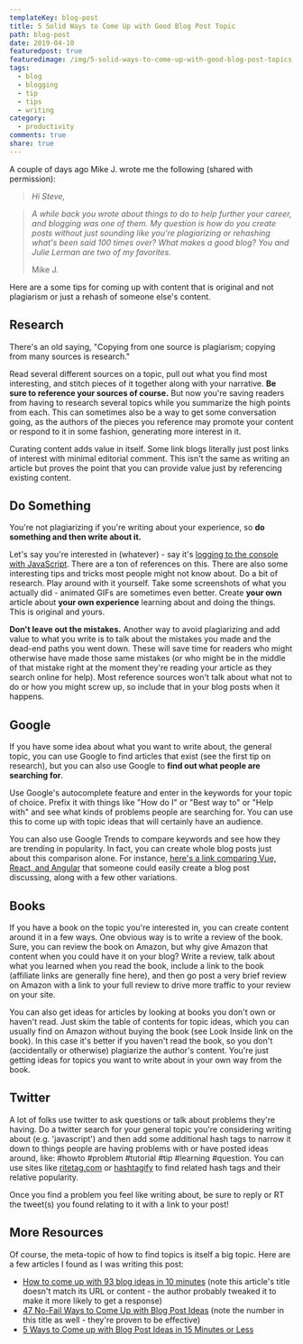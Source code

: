 ```yaml
---
templateKey: blog-post
title: 5 Solid Ways to Come Up with Good Blog Post Topic
path: blog-post
date: 2019-04-10
featuredpost: true
featuredimage: /img/5-solid-ways-to-come-up-with-good-blog-post-topics.png
tags:
  - blog
  - blogging
  - tip
  - tips
  - writing
category:
  - productivity
comments: true
share: true
---
```


A couple of days ago Mike J. wrote me the following (shared with permission):

> _Hi Steve,_

> _A while back you wrote about things to do to help further your career, and blogging was one of them. My question is how do you create posts without just sounding like you're plagiarizing or rehashing what's been said 100 times over? What makes a good blog? You and Julie Lerman are two of my favorites._
> 
> Mike J.

Here are a some tips for coming up with content that is original and not plagiarism or just a rehash of someone else's content.

## Research

There's an old saying, "Copying from one source is plagiarism; copying from many sources is research."

Read several different sources on a topic, pull out what you find most interesting, and stitch pieces of it together along with your narrative. **Be sure to reference your sources of course.** But now you're saving readers from having to research several topics while you summarize the high points from each. This can sometimes also be a way to get some conversation going, as the authors of the pieces you reference may promote your content or respond to it in some fashion, generating more interest in it.

Curating content adds value in itself. Some link blogs literally just post links of interest with minimal editorial comment. This isn't the same as writing an article but proves the point that you can provide value just by referencing existing content.

## Do Something

You're not plagiarizing if you're writing about your experience, so **do something and then write about it.**

Let's say you're interested in (whatever) - say it's [logging to the console with JavaScript](https://wpreset.com/javascript-console-log-lazy-tricks/). There are a ton of references on this. There are also some interesting tips and tricks most people might not know about. Do a bit of research. Play around with it yourself. Take some screenshots of what you actually did - animated GIFs are sometimes even better. Create **your own** article about **your own experience** learning about and doing the things. This is original and yours.

**Don't leave out the mistakes.** Another way to avoid plagiarizing and add value to what you write is to talk about the mistakes you made and the dead-end paths you went down. These will save time for readers who might otherwise have made those same mistakes (or who might be in the middle of that mistake right at the moment they're reading your article as they search online for help). Most reference sources won't talk about what not to do or how you might screw up, so include that in your blog posts when it happens.

## Google

If you have some idea about what you want to write about, the general topic, you can use Google to find articles that exist (see the first tip on research), but you can also use Google to **find out what people are searching for**.

Use Google's autocomplete feature and enter in the keywords for your topic of choice. Prefix it with things like "How do I" or "Best way to" or "Help with" and see what kinds of problems people are searching for. You can use this to come up with topic ideas that will certainly have an audience.

You can also use Google Trends to compare keywords and see how they are trending in popularity. In fact, you can create whole blog posts just about this comparison alone. For instance, [here's a link comparing Vue, React, and Angular](https://trends.google.com/trends/explore?date=today%205-y&geo=US&q=vue,react,angular) that someone could easily create a blog post discussing, along with a few other variations.

## Books

If you have a book on the topic you're interested in, you can create content around it in a few ways. One obvious way is to write a review of the book. Sure, you can review the book on Amazon, but why give Amazon that content when you could have it on your blog? Write a review, talk about what you learned when you read the book, include a link to the book (affiliate links are generally fine here), and then go post a very brief review on Amazon with a link to your full review to drive more traffic to your review on your site.

You can also get ideas for articles by looking at books you don't own or haven't read. Just skim the table of contents for topic ideas, which you can usually find on Amazon without buying the book (see Look Inside link on the book). In this case it's better if you haven't read the book, so you don't (accidentally or otherwise) plagiarize the author's content. You're just getting ideas for topics you want to write about in your own way from the book.

## Twitter

A lot of folks use twitter to ask questions or talk about problems they're having. Do a twitter search for your general topic you're considering writing about (e.g. 'javascript') and then add some additional hash tags to narrow it down to things people are having problems with or have posted ideas around, like: #howto #problem #tutorial #tip #learning #question. You can use sites like [ritetag.com](https://ritetag.com/best-hashtags-for/programming) or [hashtagify](https://hashtagify.me/) to find related hash tags and their relative popularity.

Once you find a problem you feel like writing about, be sure to reply or RT the tweet(s) you found relating to it with a link to your post!

## More Resources

Of course, the meta-topic of how to find topics is itself a big topic. Here are a few articles I found as I was writing this post:

- [How to come up with 93 blog ideas in 10 minutes](https://neilpatel.com/blog/how-to-come-up-with-blog-ideas/) (note this article's title doesn't match its URL or content - the author probably tweaked it to make it more likely to get a response)
- [47 No-Fail Ways to Come Up with Blog Post Ideas](https://mention.com/blog/blog-post-ideas/) (note the number in this title as well - they're proven to be effective)
- [5 Ways to Come up with Blog Post Ideas in 15 Minutes or Less](https://www.forbes.com/sites/jaysondemers/2017/04/27/5-ways-to-come-up-with-new-blog-post-ideas-in-15-minutes-or-less/#300c55173c4a)
